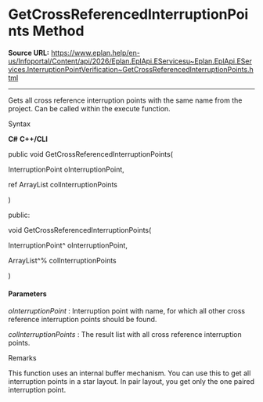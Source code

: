 # GetCrossReferencedInterruptionPoints Method

**Source URL:** https://www.eplan.help/en-us/Infoportal/Content/api/2026/Eplan.EplApi.EServicesu~Eplan.EplApi.EServices.InterruptionPointVerification~GetCrossReferencedInterruptionPoints.html

---

Gets all cross reference interruption points with the same name from the project. Can be called within the execute function.

Syntax

**C#**
**C++/CLI**


public void GetCrossReferencedInterruptionPoints( 

   InterruptionPoint oInterruptionPoint,

   ref ArrayList colInterruptionPoints

)

public:

void GetCrossReferencedInterruptionPoints( 

   InterruptionPoint^ oInterruptionPoint,

   ArrayList^% colInterruptionPoints

)


#### Parameters

*oInterruptionPoint*
:   Interruption point with name, for which all other cross reference interruption points should be found.

*colInterruptionPoints*
:   The result list with all cross reference interruption points.

Remarks

This function uses an internal buffer mechanism. You can use this to get all interruption points in a star layout. In pair layout, you get only the one paired interruption point.
